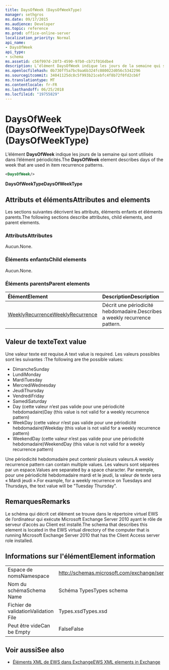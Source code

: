 ```yaml
---
title: DaysOfWeek (DaysOfWeekType)
manager: sethgros
ms.date: 09/17/2015
ms.audience: Developer
ms.topic: reference
ms.prod: office-online-server
localization_priority: Normal
api_name:
- DaysOfWeek
api_type:
- schema
ms.assetid: c56f997d-28f3-4590-97b0-cb71f016dbe4
description: L’élément DaysOfWeek indique les jours de la semaine qui sont utilisés dans l’élément périodicités.
ms.openlocfilehash: 0b730ff5a7bc9aa6b324fc080022d056c5342296
ms.sourcegitcommit: 34041125dc8c5f993b21cebfc4f8b72f0fd2cb6f
ms.translationtype: MT
ms.contentlocale: fr-FR
ms.lasthandoff: 06/25/2018
ms.locfileid: "19755829"
---
```

# <a name="daysofweek-daysofweektype"></a><span data-ttu-id="79adb-103">DaysOfWeek (DaysOfWeekType)</span><span class="sxs-lookup"><span data-stu-id="79adb-103">DaysOfWeek (DaysOfWeekType)</span></span>

<span data-ttu-id="79adb-104">L’élément **DaysOfWeek** indique les jours de la semaine qui sont utilisés dans l’élément périodicités.</span><span class="sxs-lookup"><span data-stu-id="79adb-104">The **DaysOfWeek** element describes days of the week that are used in item recurrence patterns.</span></span> 
  
```XML
<DaysOfWeek/>
```

<span data-ttu-id="79adb-105">**DaysOfWeekType**</span><span class="sxs-lookup"><span data-stu-id="79adb-105">**DaysOfWeekType**</span></span>

## <a name="attributes-and-elements"></a><span data-ttu-id="79adb-106">Attributs et éléments</span><span class="sxs-lookup"><span data-stu-id="79adb-106">Attributes and elements</span></span>

<span data-ttu-id="79adb-107">Les sections suivantes décrivent les attributs, éléments enfants et éléments parents.</span><span class="sxs-lookup"><span data-stu-id="79adb-107">The following sections describe attributes, child elements, and parent elements.</span></span>
  
### <a name="attributes"></a><span data-ttu-id="79adb-108">Attributs</span><span class="sxs-lookup"><span data-stu-id="79adb-108">Attributes</span></span>

<span data-ttu-id="79adb-109">Aucun.</span><span class="sxs-lookup"><span data-stu-id="79adb-109">None.</span></span>
  
### <a name="child-elements"></a><span data-ttu-id="79adb-110">Éléments enfants</span><span class="sxs-lookup"><span data-stu-id="79adb-110">Child elements</span></span>

<span data-ttu-id="79adb-111">Aucun.</span><span class="sxs-lookup"><span data-stu-id="79adb-111">None.</span></span>
  
### <a name="parent-elements"></a><span data-ttu-id="79adb-112">Éléments parents</span><span class="sxs-lookup"><span data-stu-id="79adb-112">Parent elements</span></span>

|<span data-ttu-id="79adb-113">**Élément**</span><span class="sxs-lookup"><span data-stu-id="79adb-113">**Element**</span></span>|<span data-ttu-id="79adb-114">**Description**</span><span class="sxs-lookup"><span data-stu-id="79adb-114">**Description**</span></span>|
|:-----|:-----|
|[<span data-ttu-id="79adb-115">WeeklyRecurrence</span><span class="sxs-lookup"><span data-stu-id="79adb-115">WeeklyRecurrence</span></span>](weeklyrecurrence.md) <br/> |<span data-ttu-id="79adb-116">Décrit une périodicité hebdomadaire.</span><span class="sxs-lookup"><span data-stu-id="79adb-116">Describes a weekly recurrence pattern.</span></span>  <br/> |
   
## <a name="text-value"></a><span data-ttu-id="79adb-117">Valeur de texte</span><span class="sxs-lookup"><span data-stu-id="79adb-117">Text value</span></span>

<span data-ttu-id="79adb-118">Une valeur texte est requise.</span><span class="sxs-lookup"><span data-stu-id="79adb-118">A text value is required.</span></span> <span data-ttu-id="79adb-119">Les valeurs possibles sont les suivantes :</span><span class="sxs-lookup"><span data-stu-id="79adb-119">The following are the possible values:</span></span>
  
- <span data-ttu-id="79adb-120">Dimanche</span><span class="sxs-lookup"><span data-stu-id="79adb-120">Sunday</span></span>    
- <span data-ttu-id="79adb-121">Lundi</span><span class="sxs-lookup"><span data-stu-id="79adb-121">Monday</span></span>    
- <span data-ttu-id="79adb-122">Mardi</span><span class="sxs-lookup"><span data-stu-id="79adb-122">Tuesday</span></span>    
- <span data-ttu-id="79adb-123">Mercredi</span><span class="sxs-lookup"><span data-stu-id="79adb-123">Wednesday</span></span>    
- <span data-ttu-id="79adb-124">Jeudi</span><span class="sxs-lookup"><span data-stu-id="79adb-124">Thursday</span></span>    
- <span data-ttu-id="79adb-125">Vendredi</span><span class="sxs-lookup"><span data-stu-id="79adb-125">Friday</span></span>    
- <span data-ttu-id="79adb-126">Samedi</span><span class="sxs-lookup"><span data-stu-id="79adb-126">Saturday</span></span>    
- <span data-ttu-id="79adb-127">Day (cette valeur n’est pas valide pour une périodicité hebdomadaire)</span><span class="sxs-lookup"><span data-stu-id="79adb-127">Day (this value is not valid for a weekly recurrence pattern)</span></span>    
- <span data-ttu-id="79adb-128">WeekDay (cette valeur n’est pas valide pour une périodicité hebdomadaire)</span><span class="sxs-lookup"><span data-stu-id="79adb-128">Weekday (this value is not valid for a weekly recurrence pattern)</span></span>    
- <span data-ttu-id="79adb-129">WeekendDay (cette valeur n’est pas valide pour une périodicité hebdomadaire)</span><span class="sxs-lookup"><span data-stu-id="79adb-129">WeekendDay (this value is not valid for a weekly recurrence pattern)</span></span>
    
<span data-ttu-id="79adb-130">Une périodicité hebdomadaire peut contenir plusieurs valeurs.</span><span class="sxs-lookup"><span data-stu-id="79adb-130">A weekly recurrence pattern can contain multiple values.</span></span> <span data-ttu-id="79adb-131">Les valeurs sont séparées par un espace.</span><span class="sxs-lookup"><span data-stu-id="79adb-131">Values are separated by a space character.</span></span> <span data-ttu-id="79adb-132">Par exemple, pour une périodicité hebdomadaire mardi et le jeudi, la valeur de texte sera « Mardi jeudi ».</span><span class="sxs-lookup"><span data-stu-id="79adb-132">For example, for a weekly recurrence on Tuesdays and Thursdays, the text value will be "Tuesday Thursday".</span></span>
  
## <a name="remarks"></a><span data-ttu-id="79adb-133">Remarques</span><span class="sxs-lookup"><span data-stu-id="79adb-133">Remarks</span></span>

<span data-ttu-id="79adb-134">Le schéma qui décrit cet élément se trouve dans le répertoire virtuel EWS de l’ordinateur qui exécute Microsoft Exchange Server 2010 ayant le rôle de serveur d’accès au Client est installé.</span><span class="sxs-lookup"><span data-stu-id="79adb-134">The schema that describes this element is located in the EWS virtual directory of the computer that is running Microsoft Exchange Server 2010 that has the Client Access server role installed.</span></span>
  
## <a name="element-information"></a><span data-ttu-id="79adb-135">Informations sur l'élément</span><span class="sxs-lookup"><span data-stu-id="79adb-135">Element information</span></span>

|||
|:-----|:-----|
|<span data-ttu-id="79adb-136">Espace de noms</span><span class="sxs-lookup"><span data-stu-id="79adb-136">Namespace</span></span>  <br/> |http://schemas.microsoft.com/exchange/services/2006/types  <br/> |
|<span data-ttu-id="79adb-137">Nom du schéma</span><span class="sxs-lookup"><span data-stu-id="79adb-137">Schema Name</span></span>  <br/> |<span data-ttu-id="79adb-138">Schéma Types</span><span class="sxs-lookup"><span data-stu-id="79adb-138">Types schema</span></span>  <br/> |
|<span data-ttu-id="79adb-139">Fichier de validation</span><span class="sxs-lookup"><span data-stu-id="79adb-139">Validation File</span></span>  <br/> |<span data-ttu-id="79adb-140">Types.xsd</span><span class="sxs-lookup"><span data-stu-id="79adb-140">Types.xsd</span></span>  <br/> |
|<span data-ttu-id="79adb-141">Peut être vide</span><span class="sxs-lookup"><span data-stu-id="79adb-141">Can be Empty</span></span>  <br/> |<span data-ttu-id="79adb-142">False</span><span class="sxs-lookup"><span data-stu-id="79adb-142">False</span></span>  <br/> |
   
## <a name="see-also"></a><span data-ttu-id="79adb-143">Voir aussi</span><span class="sxs-lookup"><span data-stu-id="79adb-143">See also</span></span>

- [<span data-ttu-id="79adb-144">Éléments XML de EWS dans Exchange</span><span class="sxs-lookup"><span data-stu-id="79adb-144">EWS XML elements in Exchange</span></span>](ews-xml-elements-in-exchange.md)

